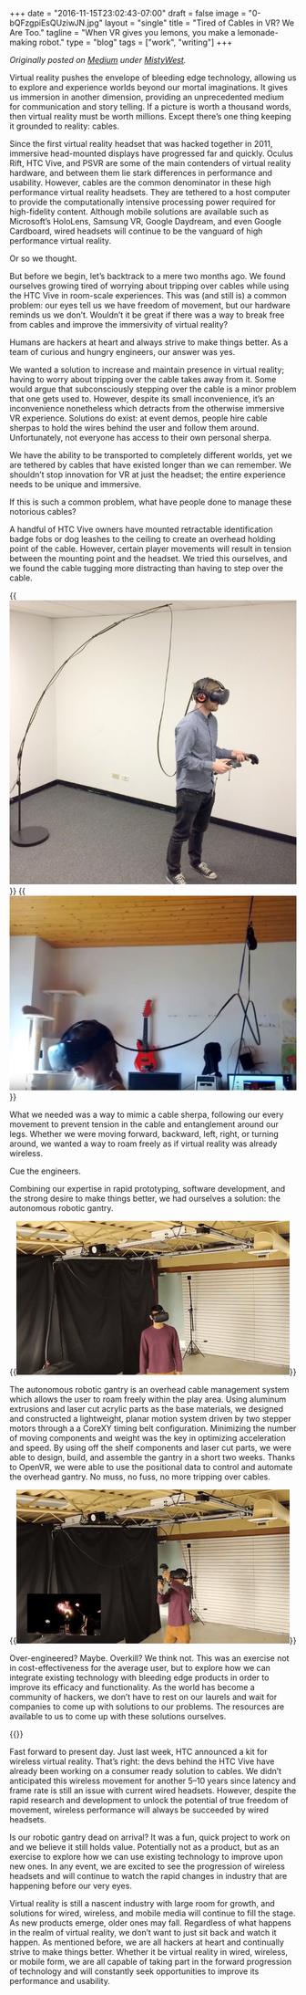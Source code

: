 +++
date = "2016-11-15T23:02:43-07:00"
draft = false
image = "0-bQFzgpiEsQUziwJN.jpg"
layout = "single"
title = "Tired of Cables in VR? We Are Too."
tagline = "When VR gives you lemons, you make a lemonade-making robot."
type = "blog"
tags = ["work", "writing"]
+++

_Originally posted on [Medium](https://medium.com/mistywest/tired-of-cables-in-virtual-reality-we-are-too-efeab5606bf0) under [MistyWest](https://mistywest.com/)._

Virtual reality pushes the envelope of bleeding edge technology, allowing us to explore and experience worlds beyond our mortal imaginations. It gives us immersion in another dimension, providing an unprecedented medium for communication and story telling. If a picture is worth a thousand words, then virtual reality must be worth millions. Except there’s one thing keeping it grounded to reality: cables.

Since the first virtual reality headset that was hacked together in 2011, immersive head-mounted displays have progressed far and quickly. Oculus Rift, HTC Vive, and PSVR are some of the main contenders of virtual reality hardware, and between them lie stark differences in performance and usability. However, cables are the common denominator in these high performance virtual reality headsets. They are tethered to a host computer to provide the computationally intensive processing power required for high-fidelity content. Although mobile solutions are available such as Microsoft’s HoloLens, Samsung VR, Google Daydream, and even Google Cardboard, wired headsets will continue to be the vanguard of high performance virtual reality.

Or so we thought.

But before we begin, let’s backtrack to a mere two months ago. We found ourselves growing tired of worrying about tripping over cables while using the HTC Vive in room-scale experiences. This was (and still is) a common problem: our eyes tell us we have freedom of movement, but our hardware reminds us we don’t. Wouldn’t it be great if there was a way to break free from cables and improve the immersivity of virtual reality?

Humans are hackers at heart and always strive to make things better. As a team of curious and hungry engineers, our answer was yes.

We wanted a solution to increase and maintain presence in virtual reality; having to worry about tripping over the cable takes away from it. Some would argue that subconsciously stepping over the cable is a minor problem that one gets used to. However, despite its small inconvenience, it’s an inconvenience nonetheless which detracts from the otherwise immersive VR experience. Solutions do exist: at event demos, people hire cable sherpas to hold the wires behind the user and follow them around. Unfortunately, not everyone has access to their own personal sherpa.

We have the ability to be transported to completely different worlds, yet we are tethered by cables that have existed longer than we can remember. We shouldn’t stop innovation for VR at just the headset; the entire experience needs to be unique and immersive.

If this is such a common problem, what have people done to manage these notorious cables?

A handful of HTC Vive owners have mounted retractable identification badge fobs or dog leashes to the ceiling to create an overhead holding point of the cable. However, certain player movements will result in tension between the mounting point and the headset. We tried this ourselves, and we found the cable tugging more distracting than having to step over the cable.

{{<img caption="Free standing cable boom. [SteelSeries Tech Blog]" src="0-ybwUNzKuP1JnIQ6u.jpg" >}}
{{<img caption="Ceiling mounted dog leashes. [YouTube]" src="1-hyLaVWqAzYS2YvWKKrLy7g.png" >}}

What we needed was a way to mimic a cable sherpa, following our every movement to prevent tension in the cable and entanglement around our legs. Whether we were moving forward, backward, left, right, or turning around, we wanted a way to roam freely as if virtual reality was already wireless.

Cue the engineers.

Combining our expertise in rapid prototyping, software development, and the strong desire to make things better, we had ourselves a solution: the autonomous robotic gantry.

{{<img caption="Achievement unlocked: Freedom of movement with wired VR." src="1-L0-0M3ktUiBQcZHqOwzkyA.gif" >}}

The autonomous robotic gantry is an overhead cable management system which allows the user to roam freely within the play area. Using aluminum extrusions and laser cut acrylic parts as the base materials, we designed and constructed a lightweight, planar motion system driven by two stepper motors through a a CoreXY timing belt configuration. Minimizing the number of moving components and weight was the key in optimizing acceleration and speed. By using off the shelf components and laser cut parts, we were able to design, build, and assemble the gantry in a short two weeks. Thanks to OpenVR, we were able to use the positional data to control and automate the overhead gantry. No muss, no fuss, no more tripping over cables.

{{<img caption="Cable-free gameplay of Space Pirate Trainer." src="1-xU58k_ZTrzgGpbr4mWfN_w.gif" >}}

Over-engineered? Maybe. Overkill? We think not. This was an exercise not in cost-effectiveness for the average user, but to explore how we can integrate existing technology with bleeding edge products in order to improve its efficacy and functionality. As the world has become a community of hackers, we don’t have to rest on our laurels and wait for companies to come up with solutions to our problems. The resources are available to us to come up with these solutions ourselves.

{{<vid caption="Full demo video of the robotic gantry." src="https://www.youtube.com/embed/zULBxDJVaHs" >}}

Fast forward to present day. Just last week, HTC announced a kit for wireless virtual reality. That’s right: the devs behind the HTC Vive have already been working on a consumer ready solution to cables. We didn’t anticipated this wireless movement for another 5–10 years since latency and frame rate is still an issue with current wired headsets. However, despite the rapid research and development to unlock the potential of true freedom of movement, wireless performance will always be succeeded by wired headsets.

Is our robotic gantry dead on arrival? It was a fun, quick project to work on and we believe it still holds value. Potentially not as a product, but as an exercise to explore how we can use existing technology to improve upon new ones. In any event, we are excited to see the progression of wireless headsets and will continue to watch the rapid changes in industry that are happening before our very eyes.

Virtual reality is still a nascent industry with large room for growth, and solutions for wired, wireless, and mobile media will continue to fill the stage. As new products emerge, older ones may fall. Regardless of what happens in the realm of virtual reality, we don’t want to just sit back and watch it happen. As mentioned before, we are all hackers at heart and continually strive to make things better. Whether it be virtual reality in wired, wireless, or mobile form, we are all capable of taking part in the forward progression of technology and will constantly seek opportunities to improve its performance and usability.
